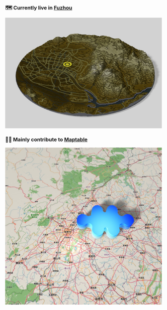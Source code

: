### 🗺️ Currently live in [Fuzhou](https://www.openstreetmap.org/#map=12/26.0893/119.2861)

[![somewhere](./somewhere.jpg)](https://liwen.dev/hyrule-style-map)


### 🧑‍💻 Mainly contribute to [Maptable](https://maptable.com/)

![maptable](./maptable.jpg)